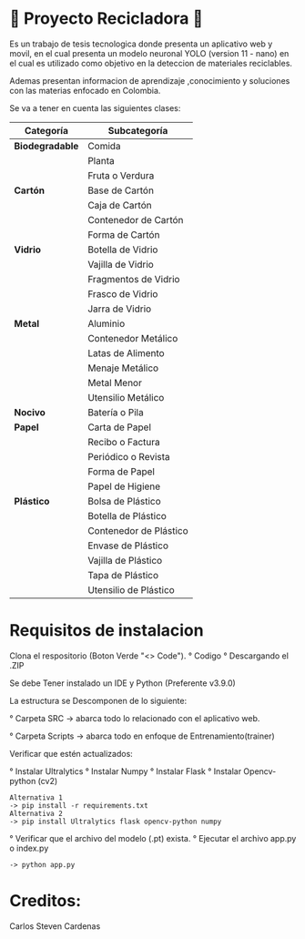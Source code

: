 #  🌱 Proyecto Recicladora 🌱

  Es un trabajo de tesis tecnologica donde presenta un aplicativo web y movil, en el cual presenta un modelo neuronal YOLO (version 11 - nano) en el cual es utilizado como objetivo en la deteccion de materiales reciclables.

  Ademas presentan informacion de aprendizaje ,conocimiento y soluciones con las materias enfocado en Colombia.

  Se va a tener en cuenta las siguientes clases:

| Categoría               | Subcategoría               |
|-------------------------|---------------------------|
| **Biodegradable**       | Comida                    |
|                         | Planta                    |
|                         | Fruta o Verdura           |
| **Cartón**              | Base de Cartón            |
|                         | Caja de Cartón            |
|                         | Contenedor de Cartón      |
|                         | Forma de Cartón           |
| **Vidrio**              | Botella de Vidrio         |
|                         | Vajilla de Vidrio         |
|                         | Fragmentos de Vidrio      |
|                         | Frasco de Vidrio          |
|                         | Jarra de Vidrio           |
| **Metal**               | Aluminio                  |
|                         | Contenedor Metálico       |
|                         | Latas de Alimento         |
|                         | Menaje Metálico           |
|                         | Metal Menor               |
|                         | Utensilio Metálico        |
| **Nocivo**              | Batería o Pila            |
| **Papel**               | Carta de Papel            |
|                         | Recibo o Factura          |
|                         | Periódico o Revista       |
|                         | Forma de Papel            |
|                         | Papel de Higiene          |
| **Plástico**            | Bolsa de Plástico         |
|                         | Botella de Plástico       |
|                         | Contenedor de Plástico    |
|                         | Envase de Plástico        |
|                         | Vajilla de Plástico       |
|                         | Tapa de Plástico          |
|                         | Utensilio de Plástico     |


 # Requisitos de instalacion 
Clona el respositorio (Boton Verde "<> Code").
  ° Codigo
  ° Descargando el .ZIP

Se debe Tener instalado un IDE y Python (Preferente v3.9.0)

La estructura se Descomponen de lo siguiente:

  ° Carpeta SRC -> abarca todo lo relacionado con el aplicativo web.

  ° Carpeta Scripts -> abarca todo en enfoque de Entrenamiento(trainer) 

Verificar que estén actualizados:

  ° Instalar Ultralytics
  ° Instalar Numpy
  ° Instalar Flask
  ° Instalar Opencv-python (cv2)
  
    Alternativa 1
    -> pip install -r requirements.txt
    Alternativa 2
    -> pip install Ultralytics flask opencv-python numpy

  ° Verificar que el archivo del modelo (.pt) exista.
  ° Ejecutar el archivo app.py o index.py

    -> python app.py

# Creditos:
  Carlos Steven Cardenas
